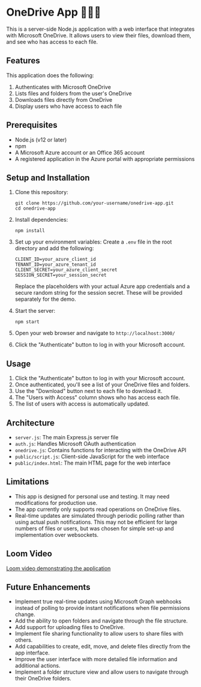 # OneDrive App 👩🏻‍💻

This is a server-side Node.js application with a web interface that integrates with Microsoft OneDrive. It allows users to view their files, download them, and see who has access to each file.

## Features

This application does the following:

1. Authenticates with Microsoft OneDrive
2. Lists files and folders from the user's OneDrive
3. Downloads files directly from OneDrive
4. Display users who have access to each file

## Prerequisites

- Node.js (v12 or later)
- npm
- A Microsoft Azure account or an Office 365 account
- A registered application in the Azure portal with appropriate permissions

## Setup and Installation

1. Clone this repository:

   ```
   git clone https://github.com/your-username/onedrive-app.git
   cd onedrive-app
   ```

2. Install dependencies:

   ```
   npm install
   ```

3. Set up your environment variables:
   Create a `.env` file in the root directory and add the following:

   ```
   CLIENT_ID=your_azure_client_id
   TENANT_ID=your_azure_tenant_id
   CLIENT_SECRET=your_azure_client_secret
   SESSION_SECRET=your_session_secret
   ```

   Replace the placeholders with your actual Azure app credentials and a secure random string for the session secret. These will be provided separately for the demo.

4. Start the server:

   ```
   npm start
   ```

5. Open your web browser and navigate to `http://localhost:3000/`
6. Click the "Authenticate" button to log in with your Microsoft account.

## Usage

1. Click the "Authenticate" button to log in with your Microsoft account.
2. Once authenticated, you'll see a list of your OneDrive files and folders.
3. Use the "Download" button next to each file to download it.
4. The "Users with Access" column shows who has access each file.
5. The list of users with access is automatically updated.

## Architecture

- `server.js`: The main Express.js server file
- `auth.js`: Handles Microsoft OAuth authentication
- `onedrive.js`: Contains functions for interacting with the OneDrive API
- `public/script.js`: Client-side JavaScript for the web interface
- `public/index.html`: The main HTML page for the web interface

## Limitations

- This app is designed for personal use and testing. It may need modifications for production use.
- The app currently only supports read operations on OneDrive files.
- Real-time updates are simulated through periodic polling rather than using actual push notifications. This may not be efficient for large numbers of files or users, but was chosen for simple set-up and implementation over websockets.

## Loom Video

[Loom video demonstrating the application](https://www.loom.com/share/4bf6ef51528c4016a8d30dc0913884c4?sid=4270e68b-ede5-41ae-b6fe-087d26eee4ba)

## Future Enhancements

- Implement true real-time updates using Microsoft Graph webhooks instead of polling to provide instant notifications when file permissions change.
- Add the ability to open folders and navigate through the file structure.
- Add support for uploading files to OneDrive.
- Implement file sharing functionality to allow users to share files with others.
- Add capabilities to create, edit, move, and delete files directly from the app interface.
- Improve the user interface with more detailed file information and additional actions.
- Implement a folder structure view and allow users to navigate through their OneDrive folders.
